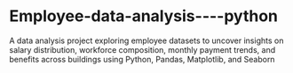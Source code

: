 # Employee-data-analysis----python
A data analysis project exploring employee datasets to uncover insights on salary distribution, workforce composition, monthly payment trends, and benefits across buildings using Python, Pandas, Matplotlib, and Seaborn
